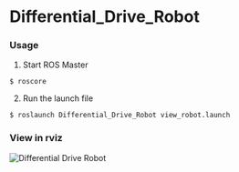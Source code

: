 # Differential_Drive_Robot

### Usage
1. Start ROS Master
```
$ roscore
```

2. Run the launch file
```
$ roslaunch Differential_Drive_Robot view_robot.launch
````
### View in rviz
![Differential Drive Robot](images/differential_drive_robot.png)
